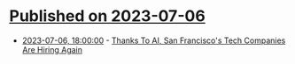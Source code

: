 # [Published on 2023-07-06](index.md)

* [2023-07-06, 18:00:00](https://tech.slashdot.org/story/23/07/06/1731237/thanks-to-ai-san-franciscos-tech-companies-are-hiring-again?utm_source=rss1.0mainlinkanon&utm_medium=feed) - [Thanks To AI, San Francisco's Tech Companies Are Hiring Again](https://tech.slashdot.org/story/23/07/06/1731237/thanks-to-ai-san-franciscos-tech-companies-are-hiring-again?utm_source=rss1.0mainlinkanon&utm_medium=feed)
